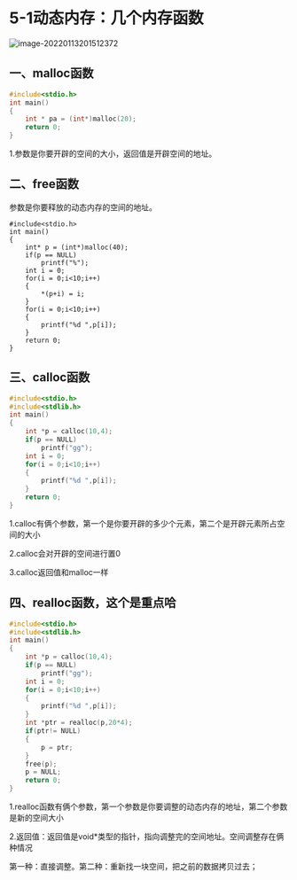 # 5-1动态内存：几个内存函数

![image-20220113201512372](C:\Users\old\AppData\Roaming\Typora\typora-user-images\image-20220113201512372.png)

## 一、malloc函数

```c
#include<stdio.h>
int main()
{
	int * pa = (int*)malloc(20);
	return 0;
}
```

1.参数是你要开辟的空间的大小，返回值是开辟空间的地址。

## 二、free函数

参数是你要释放的动态内存的空间的地址。

```
#include<stdio.h>
int main()
{
	int* p = (int*)malloc(40);
	if(p == NULL)
		printf("%");
	int i = 0;
	for(i = 0;i<10;i++)
	{
		*(p+i) = i;
	}
	for(i = 0;i<10;i++)
	{
		printf("%d ",p[i]);
	}
	return 0;
}
```

## 三、calloc函数

```c
#include<stdio.h>
#include<stdlib.h>
int main()
{
	int *p = calloc(10,4);
	if(p == NULL)
		printf("gg");
	int i = 0;
	for(i = 0;i<10;i++)
	{
		printf("%d ",p[i]);
	}
	return 0;
}
```

1.calloc有俩个参数，第一个是你要开辟的多少个元素，第二个是开辟元素所占空间的大小

2.calloc会对开辟的空间进行置0

3.calloc返回值和malloc一样

## 四、realloc函数，这个是重点哈

```c
#include<stdio.h>
#include<stdlib.h>
int main()
{
	int *p = calloc(10,4);
	if(p == NULL)
		printf("gg");
	int i = 0;
	for(i = 0;i<10;i++)
	{
		printf("%d ",p[i]);
	}
	int *ptr = realloc(p,20*4);
	if(ptr!= NULL)
	{
		p = ptr;
	}
    free(p);
    p = NULL;
	return 0;
}
```

1.realloc函数有俩个参数，第一个参数是你要调整的动态内存的地址，第二个参数是新的空间大小

2.返回值：返回值是void*类型的指针，指向调整完的空间地址。空间调整存在俩种情况

第一种：直接调整。第二种：重新找一块空间，把之前的数据拷贝过去；
